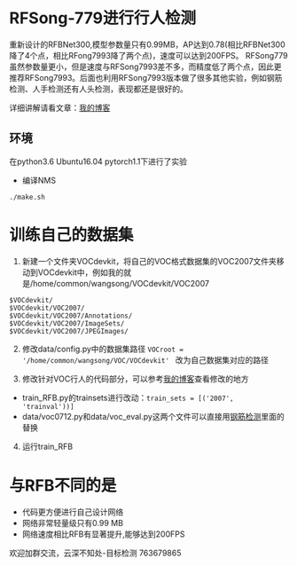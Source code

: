 # RFSong-779进行行人检测
重新设计的RFBNet300,模型参数量只有0.99MB，AP达到0.78(相比RFBNet300降了4个点，相比RFong7993降了两个点)，速度可以达到200FPS。
RFSong779虽然参数量更小，但是速度与RFSong7993差不多，而精度低了两个点，因此更推荐RFSong7993。后面也利用RFSong7993版本做了很多其他实验，例如钢筋检测、人手检测还有人头检测，表现都还是很好的。

详细讲解请看文章：[我的博客](https://zhuanlan.zhihu.com/p/76491446 "悬停显示")
## 环境
在python3.6 Ubuntu16.04 pytorch1.1下进行了实验
- 编译NMS

 `./make.sh`

# 训练自己的数据集

1. 新建一个文件夹VOCdevkit，将自己的VOC格式数据集的VOC2007文件夹移动到VOCdevkit中，例如我的就是/home/common/wangsong/VOCdevkit/VOC2007
```Shell
$VOCdevkit/
$VOCdevkit/VOC2007/
$VOCdevkit/VOC2007/Annotations/
$VOCdevkit/VOC2007/ImageSets/
$VOCdevkit/VOC2007/JPEGImages/
```

2. 修改data/config.py中的数据集路径 `VOCroot = '/home/common/wangsong/VOC/VOCdevkit' ` 改为自己数据集对应的路径

3. 修改针对VOC行人的代码部分，可以参考[我的博客](https://zhuanlan.zhihu.com/p/75086049 "悬停显示")查看修改的地方
  - train_RFB.py的trainsets进行改动：`train_sets = [('2007', 'trainval'))]`
  - data/voc0712.py和data/voc_eval.py这两个文件可以直接用[钢筋检测](https://zhuanlan.zhihu.com/p/75086049 "悬停显示")里面的替换

4. 运行train_RFB

# 与RFB不同的是
- 代码更方便进行自己设计网络
- 网络非常轻量级只有0.99 MB
- 网络速度相比RFB有显著提升,能够达到200FPS

欢迎加群交流，云深不知处-目标检测 763679865
